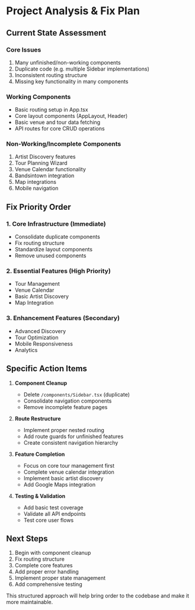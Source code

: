 # Project Analysis & Fix Plan

## Current State Assessment

### Core Issues
1. Many unfinished/non-working components
2. Duplicate code (e.g. multiple Sidebar implementations)
3. Inconsistent routing structure
4. Missing key functionality in many components

### Working Components
- Basic routing setup in App.tsx
- Core layout components (AppLayout, Header)
- Basic venue and tour data fetching
- API routes for core CRUD operations

### Non-Working/Incomplete Components
1. Artist Discovery features
2. Tour Planning Wizard
3. Venue Calendar functionality 
4. Bandsintown integration
5. Map integrations
6. Mobile navigation

## Fix Priority Order

### 1. Core Infrastructure (Immediate)
- Consolidate duplicate components
- Fix routing structure
- Standardize layout components
- Remove unused components

### 2. Essential Features (High Priority) 
- Tour Management
- Venue Calendar
- Basic Artist Discovery
- Map Integration

### 3. Enhancement Features (Secondary)
- Advanced Discovery
- Tour Optimization
- Mobile Responsiveness
- Analytics

## Specific Action Items

1. **Component Cleanup**
   - Delete `/components/Sidebar.tsx` (duplicate)
   - Consolidate navigation components
   - Remove incomplete feature pages

2. **Route Restructure**
   - Implement proper nested routing
   - Add route guards for unfinished features
   - Create consistent navigation hierarchy

3. **Feature Completion**
   - Focus on core tour management first
   - Complete venue calendar integration
   - Implement basic artist discovery
   - Add Google Maps integration

4. **Testing & Validation**
   - Add basic test coverage
   - Validate all API endpoints
   - Test core user flows

## Next Steps

1. Begin with component cleanup
2. Fix routing structure
3. Complete core features
4. Add proper error handling
5. Implement proper state management
6. Add comprehensive testing

This structured approach will help bring order to the codebase and make it more maintainable.